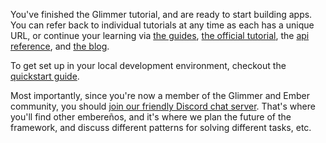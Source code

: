 You've finished the Glimmer tutorial, and are ready to start building apps.
You can refer back to individual tutorials at any time as each has a unique URL,
or continue your learning via [the guides][guides], [the official tutorial][tutorial],
the [api reference][reference], and [the blog][blog].

[guides]: https://guides.emberjs.com/release/
[tutorial]: https://guides.emberjs.com/release/tutorial/part-1/
[reference]: https://api.emberjs.com/ember/release
[blog]: https://blog.emberjs.com/
[quickstart]: https://guides.emberjs.com/release/getting-started/quick-start/
[discord]: https://discord.gg/emberjs

To get set up in your local development environment, checkout the [quickstart guide][quickstart].

Most importantly, since you're now a member of the Glimmer and Ember community, you should [join our friendly Discord chat server][discord]. That's where you'll find other embereños, and it's where we plan the future of the framework, and discuss different patterns for solving different tasks, etc.
